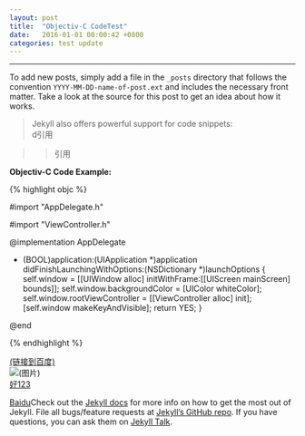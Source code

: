 ```yaml
---
layout: post
title:  "Objectiv-C CodeTest"
date:   2016-01-01 00:00:42 +0800
categories: test update
---
```

---

To add new posts, simply add a file in the `_posts` directory that follows the convention `YYYY-MM-DD-name-of-post.ext` and includes the necessary front matter. Take a look at the source for this post to get an idea about how it works.

>Jekyll also offers powerful support for code snippets:  
>d引用

>>引用

**Objectiv-C Code Example:**

{% highlight objc %}

#import "AppDelegate.h"

#import "ViewController.h"

@implementation AppDelegate

- (BOOL)application:(UIApplication *)application didFinishLaunchingWithOptions:(NSDictionary *)launchOptions
{
  self.window = [[UIWindow alloc] initWithFrame:[[UIScreen mainScreen] bounds]];
  self.window.backgroundColor = [UIColor whiteColor];
  self.window.rootViewController = [[ViewController alloc] init];
  [self.window makeKeyAndVisible];
  return YES;
}

@end

{% endhighlight %}

[(链接到百度)](http://www.baidu.com/ "Baidu")  
![(图片)](https://ss0.bdstatic.com/5aV1bjqh_Q23odCf/static/superman/img/logo/bd_logo1_31bdc765.png/ "Baidu")  
[好123][1]  

[Baidu]Check out the [Jekyll docs][jekyll-docs] for more info on how to get the most out of Jekyll. File all bugs/feature requests at [Jekyll’s GitHub repo][jekyll-gh]. If you have questions, you can ask them on [Jekyll Talk][jekyll-talk].

[Baidu]: http://www.baidu.com
[1]: https://www.hao123.com
[jekyll-docs]: http://jekyllrb.com/docs/home
[jekyll-gh]:   https://github.com/jekyll/jekyll
[jekyll-talk]: https://talk.jekyllrb.com/
